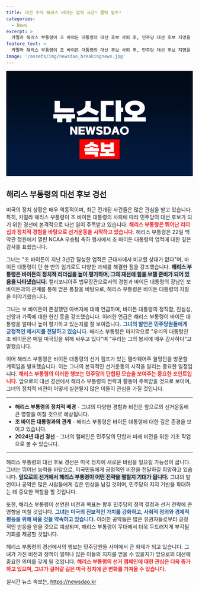 ```yaml
---
title: 대선 주자 해리스 바이든 업적 극찬! 클릭 필수!
categories:
  - News
excerpt: >
  카멀라 해리스 부통령이 조 바이든 대통령의 대선 후보 사퇴 후, 민주당 대선 후보 지명을 향한 본격 선거운동에 나섰습니다. 그녀는 바이든 대통령의 업적을 높이 평가하며 그의 리더십에 대한 감사를 전했습니다. 클릭하여 더 알아보세요!
feature_text: >
  카멀라 해리스 부통령이 조 바이든 대통령의 대선 후보 사퇴 후, 민주당 대선 후보 지명을 향한 본격 선거운동에 나섰습니다. 그녀는 바이든 대통령의 업적을 높이 평가하며 그의 리더십에 대한 감사를 전했습니다. 클릭하여 더 알아보세요!
image: '/assets/img/newsdao_breakingnews.jpg'
---
```


<p><img src="/assets/img/newsdao_breakingnews.jpg" alt="koreaapp 속보" /></p>

<h2 data-ke-size="size26">해리스 부통령의 대선 후보 경선</h2>

<p data-ke-size="size16">미국의 정치 상황은 매우 역동적이며, 최근 전개된 사건들은 많은 관심을 받고 있습니다. 특히, 카멀라 해리스 부통령이 조 바이든 대통령의 사퇴에 따라 민주당의 대선 후보가 되기 위한 경선에 본격적으로 나선 일이 주목받고 있습니다. <b><span style="color: #ee2323;">해리스 부통령은 뛰어난 리더십과 정치적 경험을 바탕으로 선거운동을 시작하고 있습니다.</span></b> 해리스 부통령은 22일 백악관 정원에서 열린 NCAA 우승팀 축하 행사에서 조 바이든 대통령의 업적에 대한 깊은 감사를 표했습니다.</p>

<p data-ke-size="size16">그녀는 "조 바이든이 지난 3년간 달성한 업적은 근대사에서 비교할 상대가 없다"며, 바이든 대통령이 단 한 번의 임기로도 다양한 과제를 해결한 점을 강조했습니다. <b><span style="background-color: #21538527;">해리스 부통령은 바이든의 정치적 리더십을 높이 평가하며, 그의 재선에 힘을 보탤 준비가 되어 있음을 나타냈습니다.</span></b> 캘리포니아주 법무장관으로서의 경험과 바이든 대통령의 장남인 보 바이든과의 관계를 통해 얻은 통찰을 바탕으로, 해리스 부통령은 바이든 대통령의 자질을 이야기했습니다.</p>

<p data-ke-size="size16">그녀는 보 바이든이 존경했던 아버지에 대해 언급하며, 바이든 대통령의 정직함, 진실성, 신앙과 가족에 대한 헌신 등을 강조했습니다. 이러한 언급은 해리스 부통령이 바이든 대통령을 얼마나 높이 평가하고 있는지를 잘 보여줍니다. <b><span style="color: #1a5490;">그녀의 발언은 민주당원들에게 긍정적인 메시지를 전달하고 있습니다.</span></b> 해리스 부통령은 마지막으로 "우리의 대통령인 조 바이든은 매일 미국민을 위해 싸우고 있다"며 "우리는 그의 봉사에 매우 감사하다"고 말했습니다.</p>

<p data-ke-size="size16">이어 해리스 부통령은 바이든 대통령의 선거 캠프가 있는 델라웨어주 윌밍턴을 방문할 계획임을 발표했습니다. 이는 그녀의 본격적인 선거운동의 시작을 알리는 중요한 일정입니다. <b><span style="color: #ee2323;">해리스 부통령의 이러한 행보는 민주당의 단합된 모습을 보여주는 중요한 포인트입니다.</span></b> 앞으로의 대선 경선에서 해리스 부통령의 전략과 활동이 주목받을 것으로 보이며, 그녀의 정치적 비전이 어떻게 실현될지 많은 이들이 관심을 가질 것입니다.</p> 

<hr>

<ul>
    <li><b>해리스 부통령의 정치적 배경</b> - 그녀의 다양한 경험과 비전은 앞으로의 선거운동에 큰 영향을 미칠 것으로 예상됩니다.</li>
    <li><b>조 바이든 대통령과의 관계</b> - 해리스 부통령은 바이든 대통령에 대한 깊은 존경을 보이고 있습니다.</li>
    <li><b>2024년 대선 경선</b> - 그녀의 캠페인은 민주당의 단합과 미래 비전을 위한 기초 작업으로 볼 수 있습니다.</li>
</ul>

<hr>

<p data-ke-size="size16">해리스 부통령의 대선 후보 경선은 미국 정치에 새로운 바람을 일으킬 가능성이 큽니다. 그녀는 뛰어난 능력을 바탕으로, 미국민들에게 긍정적인 비전을 전달하길 희망하고 있습니다. <b><span style="background-color: #21538527;">앞으로의 선거에서 해리스 부통령이 어떤 전략을 펼칠지 기대가 됩니다.</span></b> 그녀의 발언이나 공약은 많은 사람들에게 깊은 인상을 남길 것이며, 민주당의 지지 기반을 확대하는 데 중요한 역할을 할 것입니다.</p>

<p data-ke-size="size16">또한, 해리스 부통령이 선언한 비전과 목표는 향후 민주당의 정책 결정과 선거 전략에 큰 영향을 미칠 것입니다. <b><span style="color: #1a5490;">그녀는 미국의 진보적인 가치를 강화하고, 사회적 정의와 경제적 평등을 위해 싸울 것을 약속하고 있습니다.</span></b> 이러한 공약들은 많은 유권자들로부터 긍정적인 반응을 얻을 것으로 예상되며, 해리스 부통령이 무대에서 더욱 두드러지게 부각될 기회를 제공할 것입니다.</p>

<p data-ke-size="size16">헤리스 부통령의 경선에서의 행보는 민주당원들 사이에서 큰 화제가 되고 있습니다. 그녀가 가진 비전과 정책이 얼마나 많은 이들의 지지를 얻을 수 있을지가 앞으로의 대선에 중요한 의미를 갖게 될 것입니다. <b><span style="color: #ee2323;">해리스 부통령의 선거 캠페인에 대한 관심은 더욱 증가하고 있으며, 그녀가 걸어갈 길은 미국 정치에 큰 변화를 가져올 수 있습니다.</span></b></p>
실시간 뉴스 속보는, <a href="https://newsdao.kr" rel="dofollow">https://newsdao.kr</a>


